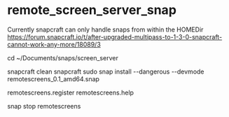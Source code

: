 # remote_screen_server_snap

Currently snapcraft can only handle snaps from within the HOMEDir
https://forum.snapcraft.io/t/after-upgraded-multipass-to-1-3-0-snapcraft-cannot-work-any-more/18089/3

cd ~/Documents/snaps/screen_server

snapcraft clean
snapcraft
sudo snap install --dangerous --devmode remotescreens_0.1_amd64.snap

remotescreens.register
remotescreens.help

snap stop remotescreens
